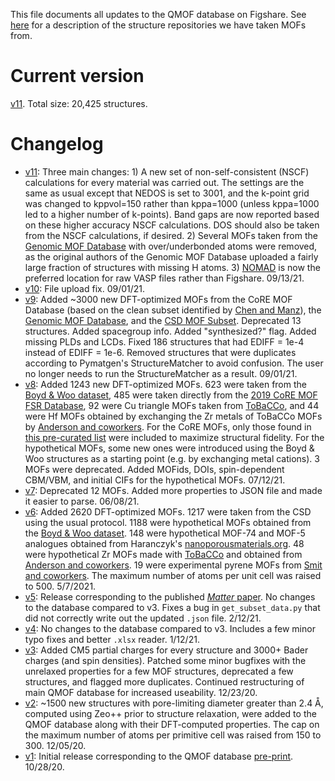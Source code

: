 This file documents all updates to the QMOF database on Figshare. See [here](https://github.com/arosen93/QMOF/blob/main/data_sources.md) for a description of the structure repositories we have taken MOFs from.

# Current version
[v11](https://figshare.com/articles/dataset/QMOF_Database/13147324). Total size: 20,425 structures.

# Changelog
- [v11](https://figshare.com/articles/dataset/QMOF_Database/13147324/11): Three main changes: 1) A new set of non-self-consistent (NSCF) calculations for every material was carried out. The settings are the same as usual except that NEDOS is set to 3001, and the k-point grid was changed to kppvol=150 rather than kppa=1000 (unless kppa=1000 led to a higher number of k-points). Band gaps are now reported based on these higher accuracy NSCF calculations. DOS should also be taken from the NSCF calculations, if desired. 2) Several MOFs taken from the [Genomic MOF Database](https://figshare.com/s/ec378d7315581e48f1e4) with over/underbonded atoms were removed, as the original authors of the Genomic MOF Database uploaded a fairly large fraction of structures with missing H atoms. 3) [NOMAD](https://nomad-lab.eu/) is now the preferred location for raw VASP files rather than Figshare. 09/13/21.
- [v10](https://figshare.com/articles/dataset/QMOF_Database/13147324/10): File upload fix. 09/01/21.
- [v9](https://figshare.com/articles/dataset/QMOF_Database/13147324/9): Added ~3000 new DFT-optimized MOFs from the CoRE MOF Database (based on the clean subset identified by [Chen and Manz](https://doi.org/10.1039/D0RA02498H)), the [Genomic MOF Database](https://figshare.com/s/ec378d7315581e48f1e4), and the [CSD MOF Subset](10.1021/acs.chemmater.7b00441). Deprecated 13 structures. Added spacegroup info. Added "synthesized?" flag. Added missing PLDs and LCDs. Fixed 186 structures that had EDIFF = 1e-4 instead of EDIFF = 1e-6. Removed structures that were duplicates according to Pymatgen's StructureMatcher to avoid confusion. The user no longer needs to run the StructureMatcher as a result. 09/01/21.
- [v8](https://figshare.com/articles/dataset/QMOF_Database/13147324/8): Added 1243 new DFT-optimized MOFs. 623 were taken from the [Boyd & Woo dataset](https://doi.org/10.24435/materialscloud:2018.0016/v3), 485 were taken directly from the [2019 CoRE MOF FSR Database](https://doi.org/10.5281/zenodo.3677685
), 92 were Cu triangle MOFs taken from [ToBaCCo](https://pubs.acs.org/doi/abs/10.1021/acs.cgd.7b00848), and 44 were Hf MOFs obtained by exchanging the Zr metals of ToBaCCo MOFs by [Anderson and coworkers](https://osf.io/7dgvy/). For the CoRE MOFs, only those found in [this pre-curated list](https://doi.org/10.1021/acs.jctc.0c01229
) were included to maximize structural fidelity. For the hypothetical MOFs, some new ones were introduced using the Boyd & Woo structures as a starting point (e.g. by exchanging metal cations). 3 MOFs were deprecated. Added MOFids, DOIs, spin-dependent CBM/VBM, and initial CIFs for the hypothetical MOFs. 07/12/21.
- [v7](https://figshare.com/articles/dataset/QMOF_Database/13147324/7): Deprecated 12 MOFs. Added more properties to JSON file and made it easier to parse. 06/08/21.
- [v6](https://figshare.com/articles/dataset/QMOF_Database/13147324/6): Added 2620 DFT-optimized MOFs. 1217 were taken from the CSD using the usual protocol. 1188 were hypothetical MOFs obtained from the [Boyd & Woo dataset](https://doi.org/10.24435/materialscloud:2018.0016/v3).  148 were hypothetical MOF-74 and MOF-5 analogues obtained from Haranczyk's [nanoporousmaterials.org](http://nanoporousmaterials.org/databases/). 48 were hypothetical Zr MOFs made with [ToBaCCo](https://github.com/tobacco-mofs/tobacco_3.0) and obtained from [Anderson and coworkers](https://osf.io/7dgvy/). 19 were experimental pyrene MOFs from [Smit and coworkers](https://doi.org/10.24435/materialscloud:z5-ct). The maximum number of atoms per unit cell was raised to 500. 5/7/2021.
- [v5](https://figshare.com/articles/dataset/QMOF_Database/13147324/5): Release corresponding to the published [*Matter* paper](https://www.cell.com/matter/fulltext/S2590-2385(21)00070-9). No changes to the database compared to v3. Fixes a bug in `get_subset_data.py` that did not correctly write out the updated `.json` file. 2/12/21.
- [v4](https://figshare.com/articles/dataset/QMOF_Database/13147324/4): No changes to the database compared to v3. Includes a few minor typo fixes and better `.xlsx` reader. 1/12/21.
- [v3](https://figshare.com/articles/dataset/QMOF_Database/13147324/3): Added CM5 partial charges for every structure and 3000+ Bader charges (and spin densities). Patched some minor bugfixes with the unrelaxed properties for a few MOF structures, deprecated a few structures, and flagged more duplicates. Continued restructuring of main QMOF database for increased useability. 12/23/20.
- [v2](https://figshare.com/articles/dataset/QMOF_Database/13147324/2): ~1500 new structures with pore-limiting diameter greater than 2.4 Å, computed using Zeo++ prior to structure relaxation, were added to the QMOF database along with their DFT-computed properties. The cap on the maximum number of atoms per primitive cell was raised from 150 to 300. 12/05/20.
- [v1](https://figshare.com/articles/dataset/QMOF_Database/13147324/1): Initial release corresponding to the QMOF database [pre-print](https://dx.doi.org/10.26434/chemrxiv.13147616). 10/28/20.
